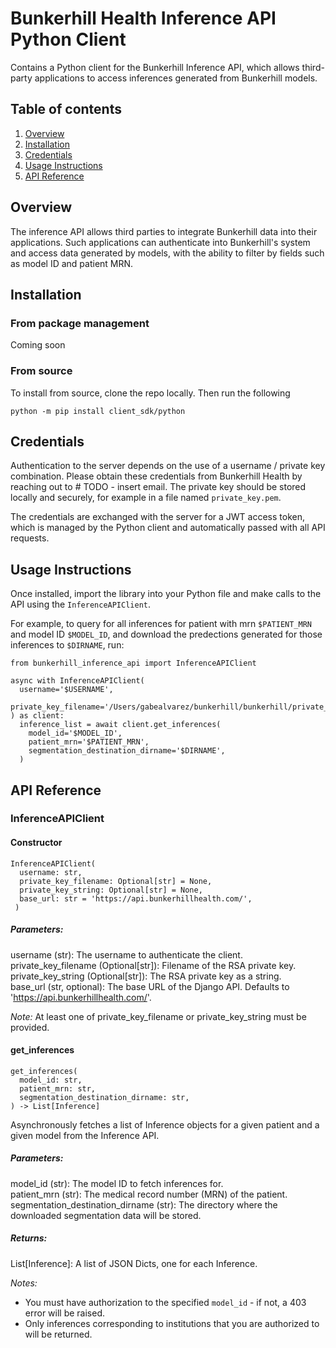 # Bunkerhill Health Inference API Python Client

Contains a Python client for the Bunkerhill Inference API, which allows third-party applications to access inferences generated from Bunkerhill models.

## Table of contents

1. [Overview](#overview)
2. [Installation](#installation)
3. [Credentials](#credentials)
4. [Usage Instructions](#usage-instructions)
5. [API Reference](#api-reference)

## Overview

The inference API allows third parties to integrate Bunkerhill data into their applications. Such applications can authenticate into Bunkerhill's system and access data generated by models, with the ability to filter by fields such as model ID and patient MRN.

## Installation

### From package management

Coming soon

### From source

To install from source, clone the repo locally. Then run the following

```
python -m pip install client_sdk/python
```

## Credentials

Authentication to the server depends on the use of a username / private key combination. Please obtain these credentials from Bunkerhill Health by reaching out to # TODO - insert email. The private key should be stored locally and securely, for example in a file named `private_key.pem`.

The credentials are exchanged with the server for a JWT access token, which is managed by the Python client and automatically passed with all API requests.

## Usage Instructions

Once installed, import the library into your Python file and make calls to the API using the `InferenceAPIClient`. 

For example, to query for all inferences for patient with mrn `$PATIENT_MRN` and model ID `$MODEL_ID`, and download the predections generated for those inferences to `$DIRNAME`, run:

```
from bunkerhill_inference_api import InferenceAPIClient

async with InferenceAPIClient(
  username='$USERNAME',
  private_key_filename='/Users/gabealvarez/bunkerhill/bunkerhill/private_key.pem',
) as client:
  inference_list = await client.get_inferences(
    model_id='$MODEL_ID',
    patient_mrn='$PATIENT_MRN',
    segmentation_destination_dirname='$DIRNAME',
  )
```

## API Reference

### InferenceAPIClient

#### Constructor
```
InferenceAPIClient(
  username: str,
  private_key_filename: Optional[str] = None,
  private_key_string: Optional[str] = None,
  base_url: str = 'https://api.bunkerhillhealth.com/',
 )
```

##### Parameters:

username (str): The username to authenticate the client.\
private_key_filename (Optional[str]): Filename of the RSA private key.\
private_key_string (Optional[str]): The RSA private key as a string.\
base_url (str, optional): The base URL of the Django API. Defaults to 'https://api.bunkerhillhealth.com/'.

_Note:_ At least one of private_key_filename or private_key_string must be provided.

#### get_inferences
```
get_inferences(
  model_id: str,
  patient_mrn: str,
  segmentation_destination_dirname: str,
) -> List[Inference]
```

Asynchronously fetches a list of Inference objects for a given patient and a given model from the Inference API.

##### Parameters:
model_id (str): The model ID to fetch inferences for. \
patient_mrn (str): The medical record number (MRN) of the patient. \
segmentation_destination_dirname (str): The directory where the downloaded segmentation data will be stored.

##### Returns:
List[Inference]: A list of JSON Dicts, one for each Inference.

_Notes:_
- You must have authorization to the specified `model_id` - if not, a 403 error will be raised.
- Only inferences corresponding to institutions that you are authorized to will be returned.
